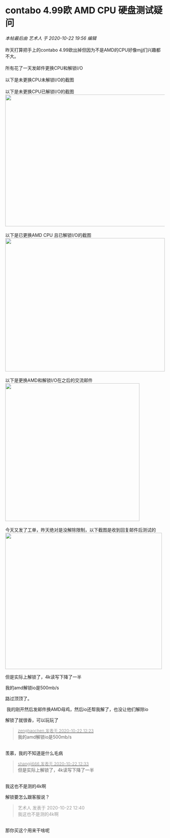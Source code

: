 # contabo 4.99欧 AMD CPU 硬盘测试疑问


<i class="pstatus"> 本帖最后由 艺术人 于 2020-10-22 19:56 编辑 </i><br />
<br />
昨天打算把手上的contabo 4.99欧出掉但因为不是AMD的CPU好像mjj们兴趣都不大。<br />
<br />
所有花了一天发邮件更换CPU和解锁I/O<br />
<br />
以下是未更换CPU未解锁I/O的截图<br />
<img id="aimg_GHRUl" onclick="zoom(this, this.src, 0, 0, 0)" class="zoom" src="https://s1.ax1x.com/2020/10/21/BCeCMn.png" onmouseover="img_onmouseoverfunc(this)" onload="thumbImg(this)" border="0" alt="" /><br />
<br />
以下是未更换CPU已解锁I/O的截图<br />
<img id="aimg_cz89O" onclick="zoom(this, this.src, 0, 0, 0)" class="zoom" width="512" height="415" src="https://s1.ax1x.com/2020/10/22/BiyM8K.png" border="0" alt="" /><br />
<br />
以下是已更换AMD CPU 且已解锁I/O的截图<br />
<img id="aimg_qVYXE" onclick="zoom(this, this.src, 0, 0, 0)" class="zoom" width="504" height="420" src="https://s1.ax1x.com/2020/10/22/Biy6Vs.png" border="0" alt="" /><br />
<br />
以下是更换AMD和解锁I/O在之后的交流邮件<br />
<img id="aimg_mQ4FK" onclick="zoom(this, this.src, 0, 0, 0)" class="zoom" width="424" height="434" src="https://s1.ax1x.com/2020/10/22/Bi6Rwd.png" border="0" alt="" /><br />
<br />
今天又发了工单，昨天绝对是没解除限制，以下截图是收到回复邮件后测试的<br />
<img id="aimg_Ys98H" onclick="zoom(this, this.src, 0, 0, 0)" class="zoom" width="495" height="429" src="https://s1.ax1x.com/2020/10/22/BFRBdg.png" border="0" alt="" /><br />


但是实际上解锁了，4k读写下降了一半

我的amd解锁io是500mb/s<img src="static/image/smiley/default/lol.gif" smilieid="12" border="0" alt="" /><img src="static/image/smiley/default/lol.gif" smilieid="12" border="0" alt="" />

路过顶顶了。&nbsp; &nbsp;&nbsp; &nbsp;&nbsp; &nbsp;&nbsp; &nbsp; 

<img src="static/image/smiley/default/lol.gif" smilieid="12" border="0" alt="" /> 我的刚开然后发邮件换AMD母鸡，然后io还帮我解了，也没让他们解除io

解锁了就很香，可以玩玩了

<div class="quote"><blockquote><font size="2"><a href="https://www.hostloc.com/forum.php?mod=redirect&amp;goto=findpost&amp;pid=9335400&amp;ptid=757108" target="_blank"><font color="#999999">zenghaochen 发表于 2020-10-22 12:23</font></a></font><br />
我的amd解锁io是500mb/s</blockquote></div><br />
羡慕，我的不知道是什么毛病

<div class="quote"><blockquote><font size="2"><a href="https://www.hostloc.com/forum.php?mod=redirect&amp;goto=findpost&amp;pid=9335445&amp;ptid=757108" target="_blank"><font color="#999999">shangji666 发表于 2020-10-22 12:33</font></a></font><br />
但是实际上解锁了，4k读写下降了一半</blockquote></div><br />
我这也不是测的4k啊

解锁要怎么跟客服说？

<div class="quote"><blockquote><font color="#999999">艺术人 发表于 2020-10-22 12:40</font><br />
<font color="#999999">我这也不是测的4k啊</font></blockquote></div><br />
那你买这个用来干啥呢
